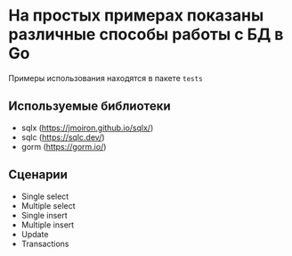 # На простых примерах показаны различные способы работы с БД в Go
Примеры использования находятся в пакете `tests`

## Используемые библиотеки

- sqlx (https://jmoiron.github.io/sqlx/)
- sqlc (https://sqlc.dev/)
- gorm (https://gorm.io/)


## Сценарии
- Single select
- Multiple select
- Single insert
- Multiple insert
- Update
- Transactions